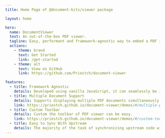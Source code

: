 ```yaml
---
title: Home Page of @document-kits/viewer package

layout: home

hero:
  name: DocumentViewer
  text: An out-of-the-box PDF viewer.
  tagline: Easy, performant and framework-agnostic way to embed a PDF in any website.
  actions:
    - theme: brand
      text: Get Started
      link: /get-started
    - theme: alt
      text: View on GitHub
      link: https://github.com/Priestch/document-viewer

features:
  - title: Framework Agnostic
    details: Developed using vanilla JavaScript, it can seamlessly be integrated into any project regardless of what the frontend framework employed.
  - title: Multiple Document Support
    details: Supports displaying multiple PDF documents simultaneously and is compatible with all PDF.js supported shortcut keys.
    link: https://priestch.github.io/document-viewer/demos/#/multiple-pdf-files
  - title: Custom Toolbar
    details: Custom the toolbar of PDF viewer can be easy.
    link: https://priestch.github.io/document-viewer/demos/#/custom-toolbar
  - title: Easy to Sync With Upstream
    details: The majority of the task of synchronizing upstream code will be done automatically.
---
```

